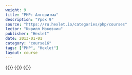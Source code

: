 ```yaml
---
weight: 9
title: "PHP: Алгоритмы"
description: "Урок 9"
source: "https://ru.hexlet.io/categories/php/courses"
lector: "Кирилл Мокевнин"
publisher: "Hexlet"
date: 2013-01-01
category: "course16"
tags: ["PHP", "Hexlet"]
layout: course
---
```

{{<players>}}
    {{<protonvideo ef1a667ec802810e236ddadf4725d4ef>}}
{{</players>}}
